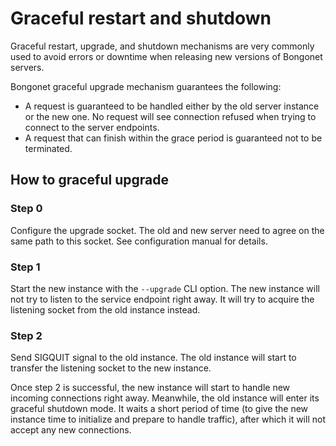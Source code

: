 # Graceful restart and shutdown

Graceful restart, upgrade, and shutdown mechanisms are very commonly used to avoid errors or downtime when releasing new versions of Bongonet servers.

Bongonet graceful upgrade mechanism guarantees the following:

- A request is guaranteed to be handled either by the old server instance or the new one. No request will see connection refused when trying to connect to the server endpoints.
- A request that can finish within the grace period is guaranteed not to be terminated.

## How to graceful upgrade

### Step 0

Configure the upgrade socket. The old and new server need to agree on the same path to this socket. See configuration manual for details.

### Step 1

Start the new instance with the `--upgrade` CLI option. The new instance will not try to listen to the service endpoint right away. It will try to acquire the listening socket from the old instance instead.

### Step 2

Send SIGQUIT signal to the old instance. The old instance will start to transfer the listening socket to the new instance.

Once step 2 is successful, the new instance will start to handle new incoming connections right away. Meanwhile, the old instance will enter its graceful shutdown mode. It waits a short period of time (to give the new instance time to initialize and prepare to handle traffic), after which it will not accept any new connections.

